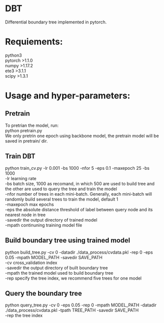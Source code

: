# DBT
Differential boundary tree implemented in pytorch.

# Requiements:
python3<br>
pytorch >1.1.0<br>
numpy >1.17.2<br>
ete3 >3.1.1<br>
scipy >1.3.1<br>

# Usage and hyper-parameters:
## Pretrain
To pretrian the model, run: <br>
python pretrain.py<br>
We only pretrin one epoch using backbone model, the pretrain model will be saved in pretrain/ dir.<br> 
## Train DBT
python train_cv.py -lr 0.001 -bs 1000 -nfor 5 -eps 0.1 -maxepoch 25 -bs 1000<br>
-lr learning rate <br>
-bs batch size, 1000 as recomand, in which 500 are used to build tree and the other are used to query the tree and train the model <br>
-nfor number of trees in each mini-batch. Generally, each mini-batch will randomly build several trees to train the model, default 1<br>
-maxepoch max epochs<br>
-eps the absolute distance threshold of label between query node and its nearest node in tree<br>
-savedir the output directory of trained model<br>
-mpath continuning training model file<br>
## Build boundary tree using trained model
python build_tree.py -cv 0 -datadir ./data_process/cvdata.pkl -rep 0 -eps 0.05 -mpath MODEL_PATH -savedir SAVE_PATH<br>
-cv cross_validation index<br>
-savedir the output directory of built boundary tree<br>
-mpath the trained model used to build boundary tree<br>
-rep specify the tree index, we recommend five trees for one model<br>
## Query the boundary tree
python query_tree.py -cv 0 -eps 0.05 -rep 0 -mpath MODEL_PATH -datadir ./data_process/cvdata.pkl -tpath TREE_PATH -savedir SAVE_PATH <br>
-rep the tree index<br>

